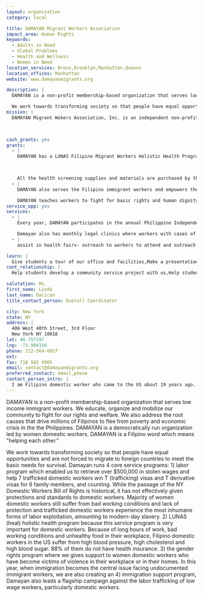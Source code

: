 ```yaml
---
layout: organization
category: local

title: DAMAYAN Migrant Workers Association
impact_area: Human Rights
keywords: 
  - Adults in Need
  - Global Problems
  - Health and Wellness
  - Women in Need
location_services: Bronx,Brooklyn,Manhattan,Queens
location_offices: Manhattan
website: www.damayanmigrants.org

description: |
  DAMAYAN is a non-profit membership-based organization that serves low income immigrant workers.  We educate, organize and mobilize our community to fight for our rights and welfare.  We also address the root causes that drive millions of Filipinos to flee from poverty and economic crisis in the the Philippines.  DAMAYAN is a democratically run organization led by women domestic workers.  DAMAYAN is a Filipino word which means "helping each other."

  We work towards transforming society so that people have equal opportunities and are not forced to migrate to foreign countries to meet the basic needs for survival.  Damayan runs 4 core service programs: 1) labor program which enabled us to retrieve over $500,000 in stolen wages and help 7 trafficked domestic workers win T (trafficking) visas and T derivative visas for 6 family members, and counting. While the passage of the NY Domestic Workers Bill of Rights is historical, it has not effectively given protections and standards to domestic workers. Majority of women domestic workers still suffer from bad working conditions and lack of protection and trafficked domestic workers experience the most inhumane forms of labor exploitation, amounting to modern-day slavery. 2) LUNAS (heal) holistic health program because this service program is very important for domestic workers. Because of long hours of work, bad working conditions and unhealthy food in their workplace, Filipino domestic workers in the US suffer from high blood pressure, high cholesterol and high blood sugar. 88% of them do not have health insurance. 3)  the gender rights program where we gives support to women domestic workers who have become victims of violence in their workplace or in their homes.  In this year, when immigration becomes the central issue facing undocumented immigrant workers, we are also creating an 4) immigration support program, Damayan also leads a flagship campaign against the labor trafficking of low wage workers, particularly domestic workers.
mission: |
  DAMAYAN Migrant Wokers Association, Inc. is an independent non-profit grassroots organization based in New York and New Jersey that upholds and promotes the rights and welfare of Filipino migrant workers. It also raises awareness and organizes around issues of migrant workers, particularly domestic workers, to understand the root causes of these issues. Damayan is a Filipino word that means helping each other.

  

cash_grants: yes
grants: 
  - |
    DAMAYAN has a LUNAS Filipino Migrant Workers Holistic Health Program.  We provide educational literature and information about health rights of immigrants and connect workers to meet their health needs.  As part of the health program, we conduct health fairs every three months where participants are able to get immediate health screenings for blood pressure, glucose, cholesterol, set appointments for women's health and have a valuable one-on-one doctor's consultation.

    

    All the health screening supplies and materials are purchased by the organization or donated by health professionals.  Cash grants of $1000 would provide for the health screening of 150 immigrant workers.  Almost all of the participants DAMAYAN gives services to do not have health insurance, experience severe physical hardship because of their work conditions and are high risk for hypertension, high cholesterol, diabetes, heart conditions and other health problems.
  - |
    DAMAYAN also serves the Filipino immigrant workers and empowers them to fight for their labor rights.  Many DAMAYAN members are domestic workers who are nannies, babysitters, house cleaners, cooks, baby nurses and elderly caregivers.  As domestic workers who have been excluded from many labor laws, majority of the community members experience violations in their basic human rights.  DAMAYAN has worked with workers who have been paid as little as 36 cents per hour and work as long as 110 hours a week.  In addition, workers experience racism and discrimination -- verbal abuse, harassment, belittling, physical assault and even sexual abuse.  

    DAMAYAN teaches workers to fight for basic rights and human dignity.  A $500 grant helps in paying for the printing and publishing of educational materials that can inform more than 1,000 individuals.  A $1,000 grant helps to organize three forums and house meetings where workers can be trained to learn and assert their labor, immigrant and women's rights.
service_opp: yes
services: 
  - |
    Every year, DAMAYAN participates in the annual Philippine Independence Day Celebration in Manhattan, during the first Sunday in June.  DAMAYAN purchases a booth and organizes a health fair during the festival.  Volunteers are needed to set-up, distribute educational flyers and outreach to the community.

    Damayan also has monthly legal clinics where workers with cases of stolen wages, labor trafficking or gender violence get pro bono consultation with lawyers
  - |
    assist in health fairs- outreach to workers to attend and outreach at actual events; doing workers case intake; assisting both workers and lawyers during legal clinics

learn: |
  Give students a tour of our office and facilities,Make a presentation about our organization,Speak over the phone about our work
cont_relationship: |
  Help students develop a community service project with us,Help students tell local newspapers and media about their grant and/or project with us,Educate the school by leading a workshop,Collect pennies during the Penny Harvest next fall

salutation: Ms.
first_name: Linda
last_name: Oalican
title_contact_person: Overall Coordinator

city: New York
state: NY
address: |
  406 West 40th Street, 3rd Floor  
  New York NY 10018
lat: 40.757197
lng: -73.994156
phone: 212-564-6057
ext: 
fax: 718 502 9965
email: contact@damayanmigrants.org
preferred_contact: email,phone
contact_person_intro: |
  I am Filipino domestic worker who came to the US about 19 years ago. i have been organizing with Damayan since its founding in 2003. I am passionate about building the power of domestic and other workers so that we can contribute in the movement for rights, dignity and justice for all the working and marginalized people in the US.
---
```

DAMAYAN is a non-profit membership-based organization that serves low income immigrant workers.  We educate, organize and mobilize our community to fight for our rights and welfare.  We also address the root causes that drive millions of Filipinos to flee from poverty and economic crisis in the the Philippines.  DAMAYAN is a democratically run organization led by women domestic workers.  DAMAYAN is a Filipino word which means "helping each other."

We work towards transforming society so that people have equal opportunities and are not forced to migrate to foreign countries to meet the basic needs for survival.  Damayan runs 4 core service programs: 1) labor program which enabled us to retrieve over $500,000 in stolen wages and help 7 trafficked domestic workers win T (trafficking) visas and T derivative visas for 6 family members, and counting. While the passage of the NY Domestic Workers Bill of Rights is historical, it has not effectively given protections and standards to domestic workers. Majority of women domestic workers still suffer from bad working conditions and lack of protection and trafficked domestic workers experience the most inhumane forms of labor exploitation, amounting to modern-day slavery. 2) LUNAS (heal) holistic health program because this service program is very important for domestic workers. Because of long hours of work, bad working conditions and unhealthy food in their workplace, Filipino domestic workers in the US suffer from high blood pressure, high cholesterol and high blood sugar. 88% of them do not have health insurance. 3)  the gender rights program where we gives support to women domestic workers who have become victims of violence in their workplace or in their homes.  In this year, when immigration becomes the central issue facing undocumented immigrant workers, we are also creating an 4) immigration support program, Damayan also leads a flagship campaign against the labor trafficking of low wage workers, particularly domestic workers.